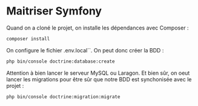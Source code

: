 # Maitriser Symfony

Quand on a cloné le projet, on installe les dépendances avec Composer :

```bash
composer install
```

On configure le fichier .env.local``. On peut donc créer la BDD :

```bash
php bin/console doctrine:database:create
```

Attention à bien lancer le serveur MySQL ou Laragon. Et bien sûr, on oeut lancer les migrations pour être sûr que notre BDD est synchonisée avec le projet :

```bash
php bin/console doctrine:migration:migrate
```